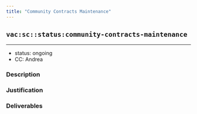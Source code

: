 ```yaml
---
title: "Community Contracts Maintenance"
---
```

## `vac:sc::status:community-contracts-maintenance`
---

- status: ongoing
- CC: Andrea

### Description


### Justification


### Deliverables



